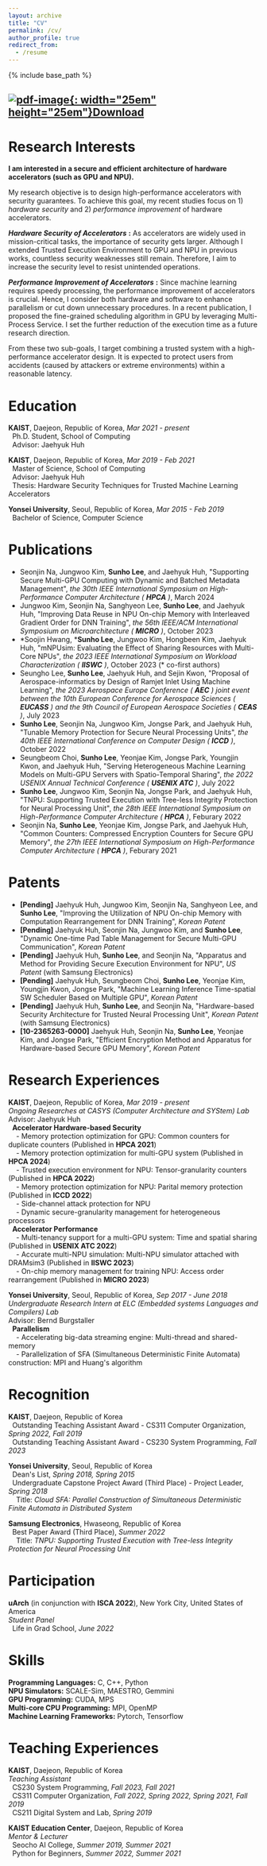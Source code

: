 ```yaml
---
layout: archive
title: "CV"
permalink: /cv/
author_profile: true
redirect_from:
  - /resume
---
```

{% include base_path %}
## [![pdf-image](https://myshlee417.github.io/files/pdf_icon.png){: width="25em" height="25em"}Download](http://myshlee417.github.io/files/CV_Sunho_Lee.pdf)


Research Interests
======
**I am interested in a secure and efficient architecture of hardware accelerators (such as GPU and NPU).**

My research objective is to design high-performance accelerators with security guarantees.
To achieve this goal, my recent studies focus on 1) *hardware security* and 2) *performance improvement* of hardware accelerators.

***Hardware Security of Accelerators*** **:**
As accelerators are widely used in mission-critical tasks, the importance of security gets larger.
Although I extended Trusted Execution Environment to GPU and NPU in previous works, countless security weaknesses still remain.
Therefore, I aim to increase the security level to resist unintended operations.

***Performance Improvement of Accelerators*** **:**
Since machine learning requires speedy processing, the performance improvement of accelerators is crucial.
Hence, I consider both hardware and software to enhance parallelism or cut down unnecessary procedures.
In a recent publication, I proposed the fine-grained scheduling algorithm in GPU by leveraging Multi-Process Service.
I set the further reduction of the execution time as a future research direction.

From these two sub-goals, I target combining a trusted system with a high-performance accelerator design.
It is expected to protect users from accidents (caused by attackers or extreme environments) within a reasonable latency.

Education
======
**KAIST**, Daejeon, Republic of Korea, *Mar 2021 - present*  
&nbsp;&nbsp;Ph.D. Student, School of Computing  
&nbsp;&nbsp;Advisor: Jaehyuk Huh

**KAIST**, Daejeon, Republic of Korea, *Mar 2019 - Feb 2021*  
&nbsp;&nbsp;Master of Science, School of Computing  
&nbsp;&nbsp;Advisor: Jaehyuk Huh  
&nbsp;&nbsp;Thesis: Hardware Security Techniques for Trusted Machine Learning Accelerators

**Yonsei University**, Seoul, Republic of Korea, *Mar 2015 - Feb 2019*  
&nbsp;&nbsp;Bachelor of Science, Computer Science

Publications
======
* Seonjin Na, Jungwoo Kim, **Sunho Lee**, and Jaehyuk Huh, &quot;Supporting Secure Multi-GPU Computing with Dynamic and Batched Metadata Management&quot;, *the 30th IEEE International Symposium on High-Performance Computer Architecture (* ***HPCA*** *)*, March 2024
* Jungwoo Kim, Seonjin Na, Sanghyeon Lee, **Sunho Lee**, and Jaehyuk Huh, &quot;Improving Data Reuse in NPU On-chip Memory with Interleaved Gradient Order for DNN Training&quot;, *the 56th IEEE/ACM International Symposium on Microarchitecture (* ***MICRO*** *)*, October 2023
* \*Soojin Hwang, \***Sunho Lee**, Jungwoo Kim, Hongbeen Kim, Jaehyuk Huh, &quot;mNPUsim: Evaluating the Effect of Sharing Resources with Multi-Core NPUs&quot;, *the 2023 IEEE International Symposium on Workload Characterization (* ***IISWC*** *)*, October 2023 (\* co-first authors)
* Seungho Lee, **Sunho Lee**, Jaehyuk Huh, and Sejin Kwon, &quot;Proposal of Aerospace-informatics by Design of Ramjet Inlet Using Machine Learning&quot;, *the 2023 Aerospace Europe Conference (* ***AEC*** *) joint event between the 10th European Conference for Aerospace Sciences (* ***EUCASS*** *) and the 9th Council of European Aerospace Societies (* ***CEAS*** *)*, July 2023
* **Sunho Lee**, Seonjin Na, Jungwoo Kim, Jongse Park, and Jaehyuk Huh, &quot;Tunable Memory Protection for Secure Neural Processing Units&quot;, *the 40th IEEE International Conference on Computer Design (* ***ICCD*** *)*, October 2022
* Seungbeom Choi, **Sunho Lee**, Yeonjae Kim, Jongse Park, Youngjin Kwon, and Jaehyuk Huh, &quot;Serving Heterogeneous Machine Learning Models on Multi-GPU Servers with Spatio-Temporal Sharing&quot;, *the 2022 USENIX Annual Technical Conference (* ***USENIX ATC*** *)*, July 2022
* **Sunho Lee**, Jungwoo Kim, Seonjin Na, Jongse Park, and Jaehyuk Huh, &quot;TNPU: Supporting Trusted Execution with Tree-less Integrity Protection for Neural Processing Unit&quot;, *the 28th IEEE International Symposium on High-Performance Computer Architecture (* ***HPCA*** *)*, Feburary 2022
* Seonjin Na, **Sunho Lee**, Yeonjae Kim, Jongse Park, and Jaehyuk Huh, &quot;Common Counters: Compressed Encryption Counters for Secure GPU Memory&quot;, *the 27th IEEE International Symposium on High-Performance Computer Architecture (* ***HPCA*** *)*, Feburary 2021

Patents
======
* **[Pending]** Jaehyuk Huh, Jungwoo Kim, Seonjin Na, Sanghyeon Lee, and **Sunho Lee**, &quot;Improving the Utilization of NPU On-chip Memory with Computation Rearrangement for DNN Training&quot;, *Korean Patent*
* **[Pending]** Jaehyuk Huh, Seonjin Na, Jungwoo Kim, and **Sunho Lee**, &quot;Dynamic One-time Pad Table Management for Secure Multi-GPU Communication&quot;, *Korean Patent*
* **[Pending]** Jaehyuk Huh, **Sunho Lee**, and Seonjin Na, &quot;Apparatus and Method for Providing Secure Execution Environment for NPU&quot;, *US Patent* (with Samsung Electronics)
* **[Pending]** Jaehyuk Huh, Seungbeom Choi, **Sunho Lee**, Yeonjae Kim, Youngjin Kwon, Jongse Park, &quot;Machine Learning Inference Time-spatial SW Scheduler Based on Multiple GPU&quot;, *Korean Patent*
* **[Pending]** Jaehyuk Huh, **Sunho Lee**, and Seonjin Na, &quot;Hardware-based Security Architecture for Trusted Neural Processing Unit&quot;, *Korean Patent* (with Samsung Electronics)
* **[10-2365263-0000]** Jaehyuk Huh, Seonjin Na, **Sunho Lee**, Yeonjae Kim, and Jongse Park, &quot;Efficient Encryption Method and Apparatus for Hardware-based Secure GPU Memory&quot;, *Korean Patent*

Research Experiences
======
**KAIST**, Daejeon, Republic of Korea, *Mar 2019 - present*  
*Ongoing Researches at CASYS (Computer Architecture and SYStem) Lab*  
Advisor: Jaehyuk Huh  
&nbsp;&nbsp;**Accelerator Hardware-based Security**  
&nbsp;&nbsp;&nbsp;&nbsp;- Memory protection optimization for GPU: Common counters for duplicate counters (Published in **HPCA 2021**)  
&nbsp;&nbsp;&nbsp;&nbsp;- Memory protection optimization for multi-GPU system (Published in **HPCA 2024**)  
&nbsp;&nbsp;&nbsp;&nbsp;- Trusted execution environment for NPU: Tensor-granularity counters (Published in **HPCA 2022**)  
&nbsp;&nbsp;&nbsp;&nbsp;- Memory protection optimization for NPU: Parital memory protection (Published in **ICCD 2022**)  
&nbsp;&nbsp;&nbsp;&nbsp;- Side-channel attack protection for NPU  
&nbsp;&nbsp;&nbsp;&nbsp;- Dynamic secure-granularity management for heterogeneous processors  
&nbsp;&nbsp;**Accelerator Performance**  
&nbsp;&nbsp;&nbsp;&nbsp;- Multi-tenancy support for a multi-GPU system: Time and spatial sharing (Published in **USENIX ATC 2022**)  
&nbsp;&nbsp;&nbsp;&nbsp;- Accurate multi-NPU simulation: Multi-NPU simulator attached with DRAMsim3 (Published in **IISWC 2023**)  
&nbsp;&nbsp;&nbsp;&nbsp;- On-chip memory management for training NPU: Access order rearrangement (Published in **MICRO 2023**)

**Yonsei University**, Seoul, Republic of Korea, *Sep 2017 - June 2018*  
*Undergraduate Research Intern at ELC (Embedded systems Languages and Compilers) Lab*  
Advisor: Bernd Burgstaller  
&nbsp;&nbsp;**Parallelism**  
&nbsp;&nbsp;&nbsp;&nbsp;- Accelerating big-data streaming engine: Multi-thread and shared-memory  
&nbsp;&nbsp;&nbsp;&nbsp;- Parallelization of SFA (Simultaneous Deterministic Finite Automata) construction: MPI and Huang's algorithm

Recognition
======
**KAIST**, Daejeon, Republic of Korea  
&nbsp;&nbsp;Outstanding Teaching Assistant Award - CS311 Computer Organization, *Spring 2022, Fall 2019*  
&nbsp;&nbsp;Outstanding Teaching Assistant Award - CS230 System Programming, *Fall 2023*

**Yonsei University**, Seoul, Republic of Korea  
&nbsp;&nbsp;Dean's List, *Spring 2018, Spring 2015*  
&nbsp;&nbsp;Undergraduate Capstone Project Award (Third Place) - Project Leader, *Spring 2018*  
&nbsp;&nbsp;&nbsp;&nbsp;Title: *Cloud SFA: Parallel Construction of Simultaneous Deterministic Finite Automata in Distributed System*

**Samsung Electronics**, Hwaseong, Republic of Korea  
&nbsp;&nbsp;Best Paper Award (Third Place), *Summer 2022*  
&nbsp;&nbsp;&nbsp;&nbsp;Title: *TNPU: Supporting Trusted Execution with Tree-less Integrity Protection for Neural Processing Unit*

Participation
======
**uArch** (in conjunction with **ISCA 2022**), New York City, United States of America  
*Student Panel*  
&nbsp;&nbsp;Life in Grad School, *June 2022*  

Skills
======
**Programming Languages:** C, C++, Python  
**NPU Simulators:** SCALE-Sim, MAESTRO, Gemmini  
**GPU Programming:** CUDA, MPS  
**Multi-core CPU Programming:** MPI, OpenMP  
**Machine Learning Frameworks:** Pytorch, Tensorflow  

Teaching Experiences
======
**KAIST**, Daejeon, Republic of Korea  
*Teaching Assistant*  
&nbsp;&nbsp;CS230 System Programming, *Fall 2023, Fall 2021*  
&nbsp;&nbsp;CS311 Computer Organization, *Fall 2022, Spring 2022, Spring 2021, Fall 2019*  
&nbsp;&nbsp;CS211 Digital System and Lab, *Spring 2019*

**KAIST Education Center**, Daejeon, Republic of Korea  
*Mentor &#38; Lecturer*  
&nbsp;&nbsp;Seocho AI College, *Summer 2019, Summer 2021*  
&nbsp;&nbsp;Python for Beginners, *Summer 2022, Summer 2021*
